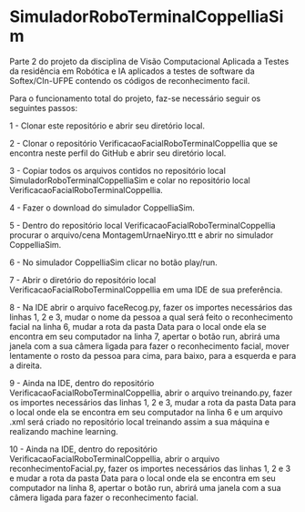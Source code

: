 # SimuladorRoboTerminalCoppelliaSim

Parte 2 do projeto da disciplina de Visão Computacional Aplicada a Testes da residência em Robótica e IA aplicados a testes de software da Softex/CIn-UFPE contendo os códigos de reconhecimento facil.

Para o funcionamento total do projeto, faz-se necessário seguir os seguintes passos:

1 - Clonar este repositório e abrir seu diretório local.

2 - Clonar o repositório VerificacaoFacialRoboTerminalCoppellia que se encontra neste perfil do GitHub e abrir seu diretório local.

3 - Copiar todos os arquivos contidos no repositório local SimuladorRoboTerminalCoppelliaSim e colar no repositório local VerificacaoFacialRoboTerminalCoppellia.

4 - Fazer o download do simulador CoppelliaSim.

5 - Dentro do repositório local VerificacaoFacialRoboTerminalCoppellia procurar o arquivo/cena MontagemUrnaeNiryo.ttt e abrir no simulador CoppelliaSim.

6 - No simulador CoppelliaSim clicar no botão play/run.

7 - Abrir o diretório do repositório local VerificacaoFacialRoboTerminalCoppellia em uma IDE de sua preferência.

8 - Na IDE abrir o arquivo faceRecog.py, fazer os importes necessários das linhas 1, 2 e 3, mudar o nome da pessoa a qual será feito o reconhecimento facial na linha 6, mudar a rota da pasta Data para o local onde ela se encontra em seu computador na linha 7, apertar o botão run, abrirá uma janela com a sua câmera ligada para fazer o reconhecimento facial, mover lentamente o rosto da pessoa para cima, para baixo, para a esquerda e para a direita.

9 - Ainda na IDE, dentro do repositório VerificacaoFacialRoboTerminalCoppellia, abrir o arquivo treinando.py, fazer os importes necessários das linhas 1, 2 e 3, mudar a rota da pasta Data para o local onde ela se encontra em seu computador na linha 6 e um arquivo .xml será criado no repositório local treinando assim a sua máquina e realizando machine learning.

10 - Ainda na IDE, dentro do repositório VerificacaoFacialRoboTerminalCoppellia, abrir o arquivo reconhecimentoFacial.py, fazer os importes necessários das linhas 1, 2 e 3 e mudar a rota da pasta Data para o local onde ela se encontra em seu computador na linha 8, apertar o botão run, abrirá uma janela com a sua câmera ligada para fazer o reconhecimento facial.
